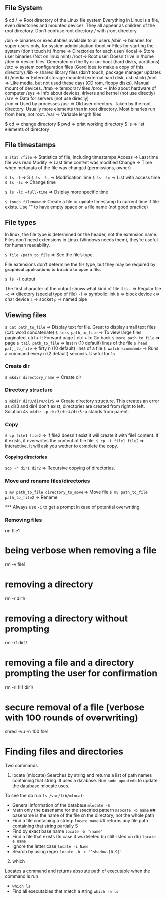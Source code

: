 ## File System
$ cd / => Root directory of the Linux file system
Everything in Linux is a file, even directories and mounted devices. They all appear as children of the root directory. Don’t confuse root directory / with /root directory.

/bin => binaries or executables available to all users
/sbin => binaries for super users only, for system administration
/boot => Files for starting the system (don’t touch it)
/home => Directories for each user/
/local => Store user binaries (Not on linux mint)
/root => Root user. Doesn't live in /home
/dev => device files. Generated on the fly or on-boot (hard disks, partitions)
/etc => system configuration files (Good idea to make a copy of this directory)
/lib => shared library files (don’t touch, package manager updates it)
/media => External storage mounted (external hard disk, usb stick)
/mnt => Like media, but not used these days (CD rom, floppy disks). Manual mount of devices.
/tmp => temporary files
/proc => Info about hardware of computer
/sys => Info about devices, drivers and kernel (not use directly)
/srv => Data for servers (not use directly)  
/run => Used by processes
/usr => Old user directory. Taken by the root directory. Usually more elements than in root directory. Most binaries run from here, not root.
/var => Variable length files

$ cd => change directory 
$ pwd => print working directory
$ ls => list elements of directory

## File timestamps

`$ stat /file` => Statistics of file, including timestamps
Access => Last time file was read
Modify => Last time content was modified
Change => Time when metadata of the file was changed (permissions, owner)

`$ ls -l` => S 
`$ ls -lt` => Modification time
`$ ls -lu` => List with access time
`$ ls -lc` => Change time

`$ ls -lc –full-time` => Dsiplay more specific time

`$ touch filename` => Create a file or update timestamp to current time if file exists. Use "" to have empty space on a file name (not good practice)

## File types

In linux, the file type is determined on the header, not the extension name. Files don’t need extensions in Linux (Windows needs them), they’re useful for human readability.

`$ file /path_to_file` => See the file’s type.

File extensions don’t determine the file type, but they may be required by graphical applications to be able to open a file.

`$ ls -l` output

The first character of the output shows  what kind of file it is
`-` => Regular file
`-d` => ditectory (special type of file)
`-l` => symbolic link
`b` => block device
`c`=> char device
`s` => socket
`p` => named pipe

## Viewing files

`$ cat path_to_file` => Display text for file. Great to display small text files (cat: word concatenate)
`$ less path_to_file` => To view large files paginated. ctrl + f: Forward page |  ctrl + b: Go back
`$ more path_to_file` => page
`$ tail path_to_file` => last n (10 default) lines of the file
`$ head patj_to_file` => firty n (10 default) lines of a file
`$ watch <command>` => Runs a command every n (2 default) seconds. Useful for `ls`

### Create dir
`$ mkdir directory_name` => Create dir

### Directory structure
`$ mkdir dir3/dir4/dir5` => Create directory structure. This creates an error as dir3 and dir4 don't exist, directpries are created from right to left. Solution
4`$ mkdir -p dir3/dir4/dir5` -p stands from parent.

### Copy

`$ cp file1 file2` => If file2 doesn't exist it will create it with file1 content. If it exists, it overwrites the content of the file.
`$ cp -i file1 file2` => Interactive. It will ask you wether to complete the copy.

#### Copying directories
`$cp -r dir1 dir2` => Recursive copying of directories.

### Move and rename files/directories
`$ mv path_to_file directory_to_move` => Move file
`$ mv path_to_file path_to_file2` => Rename

*** Always use `-i` to get a prompt in case of potential overwriting.

### Removing files
rm file1
 
# being verbose when removing a file
rm -v file1
 
# removing a directory
rm -r dir1/
 
# removing a directory without prompting
rm -rf dir1/
 
# removing a file and a directory prompting the user for confirmation
rm -ri fil1 dir1/
 
# secure removal of a file (verbose with 100 rounds of overwriting)
shred -vu -n 100 file1


# Finding files and directories

Two commands

1. locate (mlocate)
Searches by string and returns a list of path names containing that string. It uses a database. Run `sudo updatedb` to update the database mlocate uses. 

To see the db run `ls /var/lib/mlocate`

- General information of the database `mlocate -S`
- Math only the basename for the specified pattern `mlocate -b name` ## basename is the name of the file on the directory, not the whole path
- Find a file containing a string: `locate name` ## returns any file path containing that string partially S
- Find by exact base name `locate -b '\name'`
- Find a file that exists (In case it ws deleted bu still listed on db) `locate -e name`
- Ignore the letter case `locate -i Name`
- Search by using regex `locate -b -r '^shadow.[0-9]'`

2. which

Locates a command and returns absolute path of executable when the command is run

- `which ls`
- Find all executables that match a string `which -a ls`